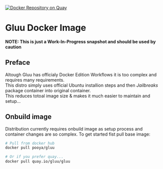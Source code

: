 [![Docker Repository on Quay](https://quay.io/repository/gluu/gluu/status "Docker Repository on Quay")](https://quay.io/repository/gluu/gluu)
# Gluu Docker Image
**NOTE: This is just a Work-In-Progress snapshot and should be used by caution**

## Preface
Altough Gluu has officialy Docker Edition Workflows it is too complex and requires many requirements.  
This distro simply uses official Ubuntu installion steps and then *Jailbreaks* package container into original container.  
This reduces totoal image size & makes it much easier to maintain and setup...  

## Onbuild image
Distribution currently requires onbuild image as setup process and container changes are so complex.
To get started fist pull base image:
```bash 
# Pull from docker hub
docker pull pooya/gluu

# Or if you prefer quay...
docker pull quay.io/gluu/gluu
```
